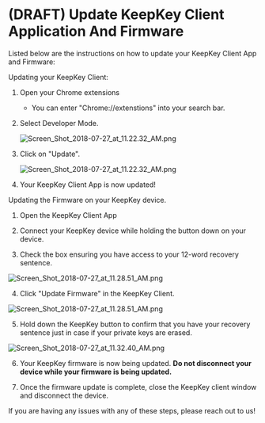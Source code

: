 # (DRAFT) Update KeepKey Client Application And Firmware

Listed below are the instructions on how to update your KeepKey Client App and Firmware:  
  
Updating your KeepKey Client:

1.  Open your Chrome extensions
    -   You can enter "Chrome://extenstions" into your search bar.
2.  Select Developer Mode.  
      
    ![Screen_Shot_2018-07-27_at_11.22.32_AM.png](https://keepkey.zendesk.com/hc/article_attachments/360000143419/Screen_Shot_2018-07-27_at_11.22.32_AM.png)  
      
    
3.  Click on "Update".  
      
    ![Screen_Shot_2018-07-27_at_11.22.32_AM.png](https://keepkey.zendesk.com/hc/article_attachments/360000143439/Screen_Shot_2018-07-27_at_11.22.32_AM.png)  
      
    
4.  Your KeepKey Client App is now updated!

  
Updating the Firmware on your KeepKey device.

1. Open the KeepKey Client App

2. Connect your KeepKey device while holding the button down on your device.

3. Check the box ensuring you have access to your 12-word recovery sentence.

![Screen_Shot_2018-07-27_at_11.28.51_AM.png](https://keepkey.zendesk.com/hc/article_attachments/360000144040/Screen_Shot_2018-07-27_at_11.28.51_AM.png)

4. Click "Update Firmware" in the KeepKey Client.

![Screen_Shot_2018-07-27_at_11.28.51_AM.png](https://keepkey.zendesk.com/hc/article_attachments/360000143459/Screen_Shot_2018-07-27_at_11.28.51_AM.png)

5. Hold down the KeepKey button to confirm that you have your recovery sentence just in case if your private keys are erased.

![Screen_Shot_2018-07-27_at_11.32.40_AM.png](https://keepkey.zendesk.com/hc/article_attachments/360000143519/Screen_Shot_2018-07-27_at_11.32.40_AM.png)

6. Your KeepKey firmware is now being updated.  **Do not disconnect your device while your firmware is being updated.**

7. Once the firmware update is complete, close the KeepKey client window and disconnect the device.

If you are having any issues with any of these steps, please reach out to us!